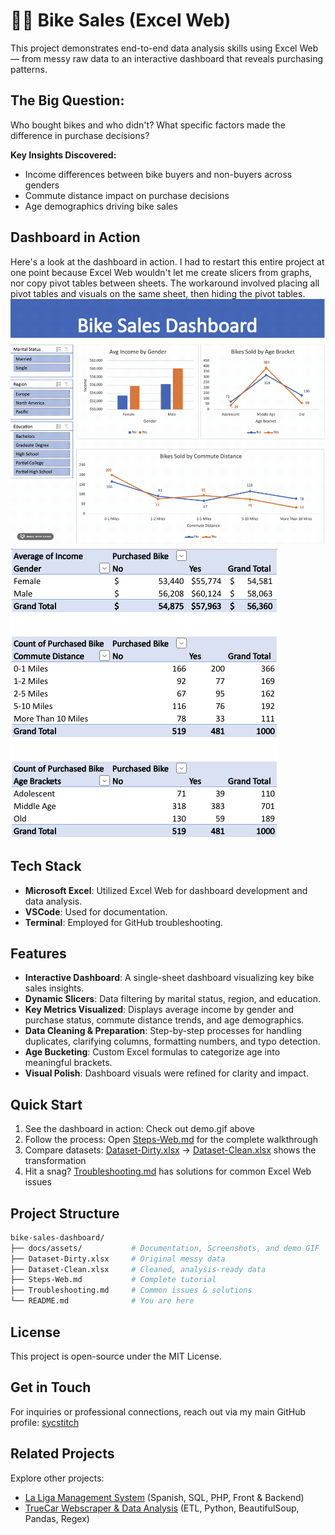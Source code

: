# 🚴‍♀️ Bike Sales (Excel Web)
This project demonstrates end-to-end data analysis skills using Excel Web — from messy raw data to an interactive dashboard that reveals purchasing patterns.

## The Big Question:
Who bought bikes and who didn't? What specific factors made the difference in purchase decisions?

**Key Insights Discovered:**
- Income differences between bike buyers and non-buyers across genders
- Commute distance impact on purchase decisions
- Age demographics driving bike sales

## Dashboard in Action
Here's a look at the dashboard in action. I had to restart this entire project at one point because Excel Web wouldn't let me create slicers from graphs, nor copy pivot tables between sheets. The workaround involved placing all pivot tables and visuals on the same sheet, then hiding the pivot tables.
![Dashboard & Slicers Demo](/docs/assets/demo.gif)
![Pivot Tables](/docs/assets/pivot_tables.png)

## Tech Stack
- **Microsoft Excel**: Utilized Excel Web for dashboard development and data analysis.
- **VSCode**: Used for documentation.
- **Terminal**: Employed for GitHub troubleshooting.

## Features
- **Interactive Dashboard**: A single-sheet dashboard visualizing key bike sales insights.
- **Dynamic Slicers**: Data filtering by marital status, region, and education.
- **Key Metrics Visualized**: Displays average income by gender and purchase status, commute distance trends, and age demographics.
- **Data Cleaning & Preparation**: Step-by-step processes for handling duplicates, clarifying columns, formatting numbers, and typo detection.
- **Age Bucketing**: Custom Excel formulas to categorize age into meaningful brackets.
- **Visual Polish**: Dashboard visuals were refined for clarity and impact.

## Quick Start
1. See the dashboard in action: Check out demo.gif above
2. Follow the process: Open [Steps-Web.md](docs/Steps-Web.md) for the complete walkthrough
3. Compare datasets: [Dataset-Dirty.xlsx](Dataset-Dirty.xlsx) → [Dataset-Clean.xlsx](Dataset-Clean.xlsx) shows the transformation
4. Hit a snag? [Troubleshooting.md](docs/Troubleshooting.md) has solutions for common Excel Web issues

## Project Structure
```bash
bike-sales-dashboard/
├── docs/assets/           # Documentation, Screenshots, and demo GIF
├── Dataset-Dirty.xlsx     # Original messy data
├── Dataset-Clean.xlsx     # Cleaned, analysis-ready data
├── Steps-Web.md           # Complete tutorial
├── Troubleshooting.md     # Common issues & solutions
└── README.md              # You are here
```

## License
This project is open-source under the MIT License.

## Get in Touch
For inquiries or professional connections, reach out via my main GitHub profile: [sycstitch](https://github.com/sycstitch)

## Related Projects
Explore other projects:
- [La Liga Management System](https://github.com/sycstitch/la-liga-management-system) (Spanish, SQL, PHP, Front & Backend)
- [TrueCar Webscraper & Data Analysis](https://github.com/sycstitch/truecar-webscraper) (ETL, Python, BeautifulSoup, Pandas, Regex)
